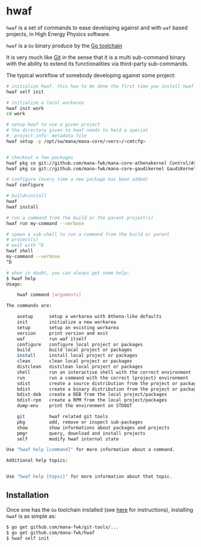 hwaf
====

``hwaf`` is a set of commands to ease developing against and with
``waf`` based projects, in High Energy Physics software.

``hwaf`` is a ``Go`` binary produce by the [Go toolchain](http://golang.org)

It is very much like [Git](https://github.com/git) in the sense that
it is a multi sub-command binary with the ability to extend its
functionalities via third-party sub-commands.

The typical workflow of somebody developing against some project:

```sh
# initialize hwaf. this has to be done the first time you install hwaf
hwaf self init

# initialize a local workarea
hwaf init work
cd work

# setup hwaf to use a given project
# the directory given to hwaf needs to hold a special
# 'project.info' metadata file
hwaf setup -p /opt/sw/mana/mana-core/<vers>/<cmtcfg>


# checkout a few packages
hwaf pkg co git://github.com/mana-fwk/mana-core-athenakernel Control/AthenaKernel
hwaf pkg co git://github.com/mana-fwk/mana-core-gaudikernel GaudiKernel

# configure (every time a new package has been added)
hwaf configure

# build+install
hwaf
hwaf install

# run a command from the build or the parent project(s)
hwaf run my-command --verbose

# spawn a sub-shell to run a command from the build or parent
# project(s)
# exit with ^D
hwaf shell
my-command --verbose
^D

# when in doubt, you can always get some help:
$ hwaf help
Usage:

	hwaf command [arguments]

The commands are:

    asetup      setup a workarea with Athena-like defaults
    init        initialize a new workarea
    setup       setup an existing workarea
    version     print version and exit
    waf         run waf itself
    configure   configure local project or packages
    build       build local project or packages
    install     install local project or packages
    clean       clean local project or packages
    distclean   distclean local project or packages
    shell       run an interactive shell with the correct environment
    run         run a command with the correct (project) environment
    sdist       create a source distribution from the project or packages
    bdist       create a binary distribution from the project or packages
    bdist-deb   create a DEB from the local project/packages
    bdist-rpm   create a RPM from the local project/packages
    dump-env    print the environment on STDOUT

    git         hwaf related git tools
    pkg         add, remove or inspect sub-packages
    show        show informations about packages and projects
    pmgr        query, download and install projects
    self        modify hwaf internal state

Use "hwaf help [command]" for more information about a command.

Additional help topics:


Use "hwaf help [topic]" for more information about that topic.
```


## Installation

Once one has the ``Go`` toolchain installed (see
[here](http://golang.org/doc/install.html) for instructions),
installing ``hwaf`` is as simple as:

```sh
$ go get github.com/mana-fwk/git-tools/...
$ go get github.com/mana-fwk/hwaf
$ hwaf self init
```


